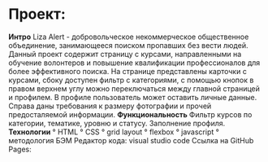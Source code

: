 # Проект: 

**Интро**
Liza Alert - добровольческое некоммерческое общественное объединение, занимающееся поиском пропавших без вести людей. 
Данный проект содержит страницу с курсами, направленными на обучение волонтеров и повышение квалификации профессионалов для более эффективного поиска. На странице представлены карточки с курсами, сбоку доступен фильтр с категориями, с помощью кнопок в правом верхнем углу можно переключаться между главной страницей и профилем. В профиле пользователь может оставить личные данные. Справа даны требования к размеру фотографии и прочей предосталяемой информации. 
**Функциональность**
Фильтр курсов по категории, тематике, уровню и статусу. Заполнение профиля. 
**Технологии**
° HTML
° CSS
° grid layout 
° flexbox
° javascript
° методология БЭМ 
Редактор кода: visual studio code 
Ссылка на GitHub Pages:
